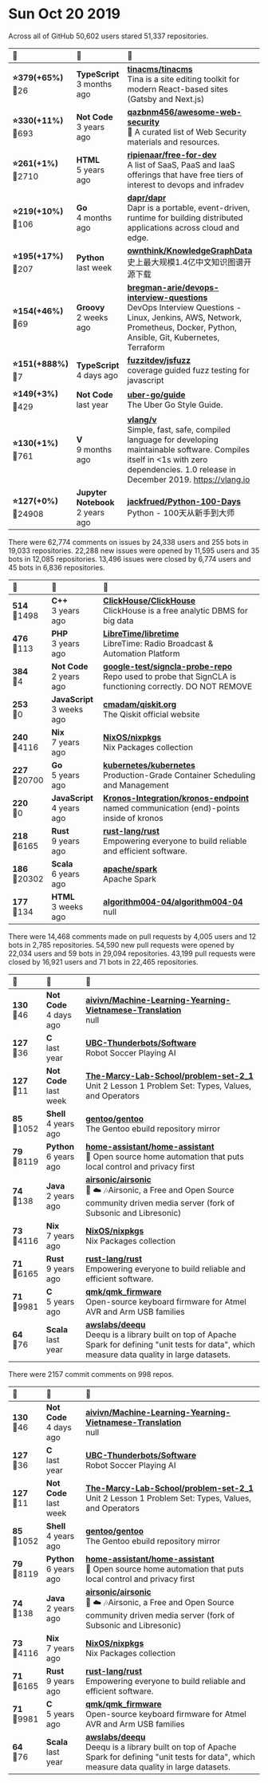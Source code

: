 # Sun Oct 20 2019

Across all of GitHub 50,602 users stared 
51,337 repositories. 

| :page_with_curl: | :calendar: | :page_with_curl: |
| :--- | :--- | :--- |
| **:star:379(+65%)**<br>:twisted_rightwards_arrows:26 | **TypeScript**<br>3 months ago | **[tinacms/tinacms](https://github.com/tinacms/tinacms)**<br>Tina is a site editing toolkit for modern React-based sites (Gatsby and Next.js) |
| **:star:330(+11%)**<br>:twisted_rightwards_arrows:693 | **Not Code**<br>3 years ago | **[qazbnm456/awesome-web-security](https://github.com/qazbnm456/awesome-web-security)**<br>🐶 A curated list of Web Security materials and resources. |
| **:star:261(+1%)**<br>:twisted_rightwards_arrows:2710 | **HTML**<br>5 years ago | **[ripienaar/free-for-dev](https://github.com/ripienaar/free-for-dev)**<br>A list of SaaS, PaaS and IaaS offerings that have free tiers of interest to devops and infradev |
| **:star:219(+10%)**<br>:twisted_rightwards_arrows:106 | **Go**<br>4 months ago | **[dapr/dapr](https://github.com/dapr/dapr)**<br>Dapr is a portable, event-driven, runtime for building distributed applications across cloud and edge. |
| **:star:195(+17%)**<br>:twisted_rightwards_arrows:207 | **Python**<br>last week | **[ownthink/KnowledgeGraphData](https://github.com/ownthink/KnowledgeGraphData)**<br>史上最大规模1.4亿中文知识图谱开源下载 |
| **:star:154(+46%)**<br>:twisted_rightwards_arrows:69 | **Groovy**<br>2 weeks ago | **[bregman-arie/devops-interview-questions](https://github.com/bregman-arie/devops-interview-questions)**<br>DevOps Interview Questions - Linux, Jenkins, AWS, Network, Prometheus, Docker, Python, Ansible, Git, Kubernetes, Terraform |
| **:star:151(+888%)**<br>:twisted_rightwards_arrows:7 | **TypeScript**<br>4 days ago | **[fuzzitdev/jsfuzz](https://github.com/fuzzitdev/jsfuzz)**<br>coverage guided fuzz testing for javascript |
| **:star:149(+3%)**<br>:twisted_rightwards_arrows:429 | **Not Code**<br>last year | **[uber-go/guide](https://github.com/uber-go/guide)**<br>The Uber Go Style Guide. |
| **:star:130(+1%)**<br>:twisted_rightwards_arrows:761 | **V**<br>9 months ago | **[vlang/v](https://github.com/vlang/v)**<br>Simple, fast, safe, compiled language for developing maintainable software. Compiles itself in <1s with zero dependencies. 1.0 release in December 2019. https://vlang.io |
| **:star:127(+0%)**<br>:twisted_rightwards_arrows:24908 | **Jupyter Notebook**<br>2 years ago | **[jackfrued/Python-100-Days](https://github.com/jackfrued/Python-100-Days)**<br>Python - 100天从新手到大师 |

There were 62,774 comments on issues by 24,338 users and 255 bots in 19,033 repositories.
22,288 new issues were opened by 11,595 users and 35 bots in 12,085 repositories.
13,496 issues were closed by 6,774 users and 45 bots in 6,836 repositories.

| :speech_balloon: | :calendar: | :page_with_curl: |
| :--- | :--- | :--- |
| **514**<br>:twisted_rightwards_arrows:1498 | **C++**<br>3 years ago | **[ClickHouse/ClickHouse](https://github.com/ClickHouse/ClickHouse)**<br>ClickHouse is a free analytic DBMS for big data |
| **476**<br>:twisted_rightwards_arrows:113 | **PHP**<br>3 years ago | **[LibreTime/libretime](https://github.com/LibreTime/libretime)**<br>LibreTime: Radio Broadcast & Automation Platform |
| **384**<br>:twisted_rightwards_arrows:4 | **Not Code**<br>2 years ago | **[google-test/signcla-probe-repo](https://github.com/google-test/signcla-probe-repo)**<br>Repo used to probe that SignCLA is functioning correctly.  DO NOT REMOVE |
| **253**<br>:twisted_rightwards_arrows:0 | **JavaScript**<br>3 weeks ago | **[cmadam/qiskit.org](https://github.com/cmadam/qiskit.org)**<br>The Qiskit official website |
| **240**<br>:twisted_rightwards_arrows:4116 | **Nix**<br>7 years ago | **[NixOS/nixpkgs](https://github.com/NixOS/nixpkgs)**<br>Nix Packages collection |
| **227**<br>:twisted_rightwards_arrows:20700 | **Go**<br>5 years ago | **[kubernetes/kubernetes](https://github.com/kubernetes/kubernetes)**<br>Production-Grade Container Scheduling and Management |
| **220**<br>:twisted_rightwards_arrows:0 | **JavaScript**<br>4 years ago | **[Kronos-Integration/kronos-endpoint](https://github.com/Kronos-Integration/kronos-endpoint)**<br>named communication (end)-points inside of kronos |
| **218**<br>:twisted_rightwards_arrows:6165 | **Rust**<br>9 years ago | **[rust-lang/rust](https://github.com/rust-lang/rust)**<br>Empowering everyone to build reliable and efficient software. |
| **186**<br>:twisted_rightwards_arrows:20302 | **Scala**<br>6 years ago | **[apache/spark](https://github.com/apache/spark)**<br>Apache Spark |
| **177**<br>:twisted_rightwards_arrows:134 | **HTML**<br>3 weeks ago | **[algorithm004-04/algorithm004-04](https://github.com/algorithm004-04/algorithm004-04)**<br>null |

There were 14,468 comments made on pull requests by 4,005 users and 12 bots in 2,785 repositories.
54,590 new pull requests were opened by 22,034 users and 59 bots in 29,094 repositories.
43,199 pull requests were closed by 16,921 users and 71 bots in 22,465 repositories.

| :speech_balloon: | :calendar: | :page_with_curl: |
| :--- | :--- | :--- |
| **130**<br>:twisted_rightwards_arrows:46 | **Not Code**<br>4 days ago | **[aivivn/Machine-Learning-Yearning-Vietnamese-Translation](https://github.com/aivivn/Machine-Learning-Yearning-Vietnamese-Translation)**<br>null |
| **127**<br>:twisted_rightwards_arrows:36 | **C**<br>last year | **[UBC-Thunderbots/Software](https://github.com/UBC-Thunderbots/Software)**<br>Robot Soccer Playing AI |
| **127**<br>:twisted_rightwards_arrows:11 | **Not Code**<br>last week | **[The-Marcy-Lab-School/problem-set-2_1](https://github.com/The-Marcy-Lab-School/problem-set-2_1)**<br>Unit 2 Lesson 1 Problem Set: Types, Values, and Operators |
| **85**<br>:twisted_rightwards_arrows:1052 | **Shell**<br>4 years ago | **[gentoo/gentoo](https://github.com/gentoo/gentoo)**<br>The Gentoo ebuild repository mirror |
| **79**<br>:twisted_rightwards_arrows:8119 | **Python**<br>6 years ago | **[home-assistant/home-assistant](https://github.com/home-assistant/home-assistant)**<br>:house_with_garden: Open source home automation that puts local control and privacy first |
| **74**<br>:twisted_rightwards_arrows:138 | **Java**<br>2 years ago | **[airsonic/airsonic](https://github.com/airsonic/airsonic)**<br> :satellite: :cloud: :notes:Airsonic, a Free and Open Source community driven media server (fork of Subsonic and Libresonic) |
| **73**<br>:twisted_rightwards_arrows:4116 | **Nix**<br>7 years ago | **[NixOS/nixpkgs](https://github.com/NixOS/nixpkgs)**<br>Nix Packages collection |
| **71**<br>:twisted_rightwards_arrows:6165 | **Rust**<br>9 years ago | **[rust-lang/rust](https://github.com/rust-lang/rust)**<br>Empowering everyone to build reliable and efficient software. |
| **71**<br>:twisted_rightwards_arrows:9981 | **C**<br>5 years ago | **[qmk/qmk_firmware](https://github.com/qmk/qmk_firmware)**<br>Open-source keyboard firmware for Atmel AVR and Arm USB families |
| **64**<br>:twisted_rightwards_arrows:76 | **Scala**<br>last year | **[awslabs/deequ](https://github.com/awslabs/deequ)**<br>Deequ is a library built on top of Apache Spark for defining "unit tests for data", which measure data quality in large datasets. |

There were 2157 commit comments on 998 repos.

| :speech_balloon: | :calendar: | :page_with_curl: |
| :--- | :--- | :--- |
| **130**<br>:twisted_rightwards_arrows:46 | **Not Code**<br>4 days ago | **[aivivn/Machine-Learning-Yearning-Vietnamese-Translation](https://github.com/aivivn/Machine-Learning-Yearning-Vietnamese-Translation)**<br>null |
| **127**<br>:twisted_rightwards_arrows:36 | **C**<br>last year | **[UBC-Thunderbots/Software](https://github.com/UBC-Thunderbots/Software)**<br>Robot Soccer Playing AI |
| **127**<br>:twisted_rightwards_arrows:11 | **Not Code**<br>last week | **[The-Marcy-Lab-School/problem-set-2_1](https://github.com/The-Marcy-Lab-School/problem-set-2_1)**<br>Unit 2 Lesson 1 Problem Set: Types, Values, and Operators |
| **85**<br>:twisted_rightwards_arrows:1052 | **Shell**<br>4 years ago | **[gentoo/gentoo](https://github.com/gentoo/gentoo)**<br>The Gentoo ebuild repository mirror |
| **79**<br>:twisted_rightwards_arrows:8119 | **Python**<br>6 years ago | **[home-assistant/home-assistant](https://github.com/home-assistant/home-assistant)**<br>:house_with_garden: Open source home automation that puts local control and privacy first |
| **74**<br>:twisted_rightwards_arrows:138 | **Java**<br>2 years ago | **[airsonic/airsonic](https://github.com/airsonic/airsonic)**<br> :satellite: :cloud: :notes:Airsonic, a Free and Open Source community driven media server (fork of Subsonic and Libresonic) |
| **73**<br>:twisted_rightwards_arrows:4116 | **Nix**<br>7 years ago | **[NixOS/nixpkgs](https://github.com/NixOS/nixpkgs)**<br>Nix Packages collection |
| **71**<br>:twisted_rightwards_arrows:6165 | **Rust**<br>9 years ago | **[rust-lang/rust](https://github.com/rust-lang/rust)**<br>Empowering everyone to build reliable and efficient software. |
| **71**<br>:twisted_rightwards_arrows:9981 | **C**<br>5 years ago | **[qmk/qmk_firmware](https://github.com/qmk/qmk_firmware)**<br>Open-source keyboard firmware for Atmel AVR and Arm USB families |
| **64**<br>:twisted_rightwards_arrows:76 | **Scala**<br>last year | **[awslabs/deequ](https://github.com/awslabs/deequ)**<br>Deequ is a library built on top of Apache Spark for defining "unit tests for data", which measure data quality in large datasets. |

